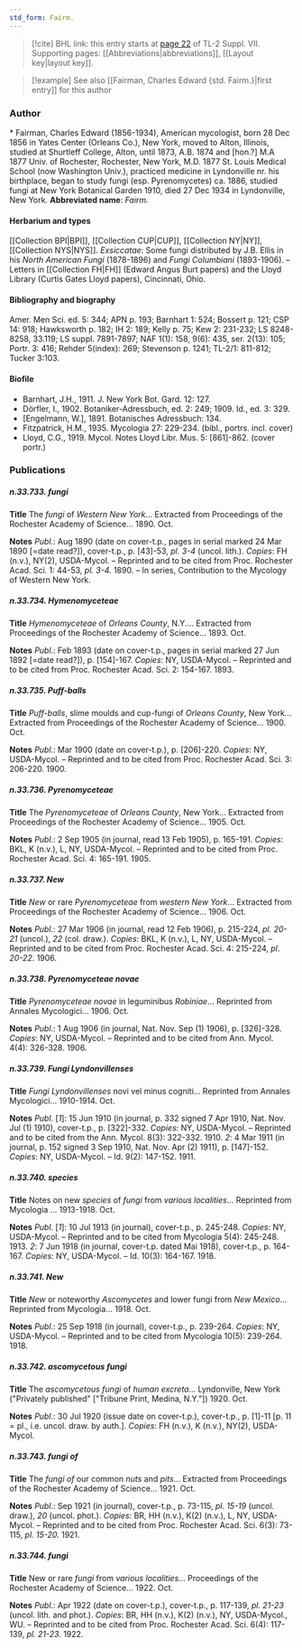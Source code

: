 ```yaml
---
std_form: Fairm.
---
```


> [!cite] BHL link: this entry starts at [page 22](https://www.biodiversitylibrary.org/page/33259526) of TL-2 Suppl. VII.
> Supporting pages: [[Abbreviations|abbreviations]], [[Layout key|layout key]].

> [!example] See also [[Fairman, Charles Edward {std. Fairm.}|first entry]] for this author

### Author

\* Fairman, Charles Edward (1856-1934), American mycologist, born 28 Dec 1856 in Yates Center (Orleans Co.), New York, moved to Alton, Illinois, studied at Shurtleff College, Alton, until 1873, A.B. 1874 and \[hon.?\] M.A 1877 Univ. of Rochester, Rochester, New York, M.D. 1877 St. Louis Medical School (now Washington Univ.), practiced medicine in Lyndonville nr. his birthplace, began to study fungi (esp. Pyrenomycetes) ca. 1886, studied fungi at New York Botanical Garden 1910, died 27 Dec 1934 in Lyndonville, New York. 
**Abbreviated name**: *Fairm.*

#### Herbarium and types

[[Collection BPI|BPI]], [[Collection CUP|CUP]], [[Collection NY|NY]], [[Collection NYS|NYS]].
*Exsiccatae*: Some fungi distributed by J.B. Ellis in his *North American Fungi* (1878-1896) and *Fungi Columbiani* (1893-1906). – Letters in [[Collection FH|FH]] (Edward Angus Burt papers) and the Lloyd Library (Curtis Gates Lloyd papers), Cincinnati, Ohio.

#### Bibliography and biography

Amer. Men Sci. ed. 5: 344; APN p. 193; Barnhart 1: 524; Bossert p. 121; CSP 14: 918; Hawksworth p. 182; IH 2: 189; Kelly p. 75; Kew 2: 231-232; LS 8248-8258, 33.119; LS suppl. 7891-7897; NAF 1(1): 158, 9(6): 435, ser. 2(13): 105; Portr. 3: 416; Rehder 5(index): 269; Stevenson p. 1241; TL-2/1: 811-812; Tucker 3:103.

#### Biofile

- Barnhart, J.H., 1911. J. New York Bot. Gard. 12: 127.
- Dörfler, I., 1902. Botaniker-Adressbuch, ed. 2: 249; 1909. Id., ed. 3: 329.
- \[Engelmann, W.\], 1891. Botanisches Adressbuch: 134.
- Fitzpatrick, H.M., 1935. Mycologia 27: 229-234. (bibl., portrs. incl. cover)
- Lloyd, C.G., 1919. Mycol. Notes Lloyd Libr. Mus. 5: \[861\]-862. (cover portr.)

### Publications

##### n.33.733. fungi

**Title**
The *fungi* of *Western New York*... Extracted from Proceedings of the Rochester Academy of Science... 1890. Oct.

**Notes**
*Publ*.: Aug 1890 (date on cover-t.p., pages in serial marked 24 Mar 1890 \[=date read?\]), cover-t.p., p. \[43\]-53, *pl. 3-4* (uncol. lith.). *Copies*: FH (n.v.), NY(2), USDA-Mycol. – Reprinted and to be cited from Proc. Rochester Acad. Sci. 1: 44-53, *pl. 3-4.* 1890. – In series, Contribution to the Mycology of Western New York.

##### n.33.734. Hymenomyceteae

**Title**
*Hymenomyceteae* of *Orleans County*, N.Y.... Extracted from Proceedings of the Rochester Academy of Science... 1893. Oct.

**Notes**
*Publ*.: Feb 1893 (date on cover-t.p., pages in serial marked 27 Jun 1892 \[=date read?\]), p. \[154\]-167. *Copies*: NY, USDA-Mycol. – Reprinted and to be cited from Proc. Rochester Acad. Sci. 2: 154-167. 1893.

##### n.33.735. Puff-balls

**Title**
*Puff-balls*, slime moulds and cup-fungi of *Orleans County*, New York... Extracted from Proceedings of the Rochester Academy of Science... 1900. Oct.

**Notes**
*Publ*.: Mar 1900 (date on cover-t.p.), p. \[206\]-220. *Copies*: NY, USDA-Mycol. – Reprinted and to be cited from Proc. Rochester Acad. Sci. 3: 206-220. 1900.

##### n.33.736. Pyrenomyceteae

**Title**
The *Pyrenomyceteae* of *Orleans County*, New York... Extracted from Proceedings of the Rochester Academy of Science... 1905. Oct.

**Notes**
*Publ*.: 2 Sep 1905 (in journal, read 13 Feb 1905), p. 165-191. *Copies*: BKL, K (n.v.), L, NY, USDA-Mycol. – Reprinted and to be cited from Proc. Rochester Acad. Sci. 4: 165-191. 1905.

##### n.33.737. New

**Title**
*New* or rare *Pyrenomyceteae* from *western New York*... Extracted from Proceedings of the Rochester Academy of Science... 1906. Oct.

**Notes**
*Publ*.: 27 Mar 1906 (in journal, read 12 Feb 1906), p. 215-224, *pl. 20-21* (uncol.), *22* (col. draw.). *Copies*: BKL, K (n.v.), L, NY, USDA-Mycol. – Reprinted and to be cited from Proc. Rochester Acad. Sci. 4: 215-224, *pl*. *20-22*. 1906.

##### n.33.738. Pyrenomyceteae novae

**Title**
*Pyrenomyceteae novae* in leguminibus *Robiniae*... Reprinted from Annales Mycologici... 1906. Oct.

**Notes**
*Publ*.: 1 Aug 1906 (in journal, Nat. Nov. Sep (1) 1906), p. \[326\]-328. *Copies*: NY, USDA-Mycol. – Reprinted and to be cited from Ann. Mycol. 4(4): 326-328. 1906.

##### n.33.739. Fungi Lyndonvillenses

**Title**
*Fungi Lyndonvillenses* novi vel minus cogniti... Reprinted from Annales Mycologici... 1910-1914. Oct.

**Notes**
*Publ*. \[*1*\]: 15 Jun 1910 (in journal, p. 332 signed 7 Apr 1910, Nat. Nov. Jul (1) 1910), cover-t.p., p. \[322\]-332. *Copies*: NY, USDA-Mycol. – Reprinted and to be cited from the Ann. Mycol. 8(3): 322-332. 1910.
*2*: 4 Mar 1911 (in journal, p. 152 signed 3 Sep 1910, Nat. Nov. Apr (2) 1911), p. \[147\]-152.
*Copies*: NY, USDA-Mycol. – Id. 9(2): 147-152. 1911.

##### n.33.740. species

**Title**
Notes on new *species* of *fungi* from *various localities*... Reprinted from Mycologia ... 1913-1918. Oct.

**Notes**
*Publ*. \[*1*\]: 10 Jul 1913 (in journal), cover-t.p., p. 245-248. *Copies*: NY, USDA-Mycol. – Reprinted and to be cited from Mycologia 5(4): 245-248. 1913.
*2*: 7 Jun 1918 (in journal, cover-t.p. dated Mai 1918), cover-t.p., p. 164-167. *Copies*: NY, USDA-Mycol. – Id. 10(3): 164-167. 1918.

##### n.33.741. New

**Title**
*New* or noteworthy *Ascomycetes* and lower fungi from *New Mexico*... Reprinted from Mycologia... 1918. Oct.

**Notes**
*Publ*.: 25 Sep 1918 (in journal), cover-t.p., p. 239-264. *Copies*: NY, USDA-Mycol. – Reprinted and to be cited from Mycologia 10(5): 239-264. 1918.

##### n.33.742. ascomycetous fungi

**Title**
The *ascomycetous fungi* of *human excreta*... Lyndonville, New York ("Privately published" \["Tribune Print, Medina, N.Y."\]) 1920. Oct.

**Notes**
*Publ*.: 30 Jul 1920 (issue date on cover-t.p.), cover-t.p., p. \[1\]-11 \[p. 11 = pl., i.e. uncol. draw. by auth.\]. *Copies*: FH (n.v.), K (n.v.), NY(2), USDA-Mycol.

##### n.33.743. fungi of

**Title**
The *fungi of* our common *nuts* and *pits*... Extracted from Proceedings of the Rochester Academy of Science... 1921. Oct.

**Notes**
*Publ*.: Sep 1921 (in journal), cover-t.p., p. 73-115, *pl. 15-19* (uncol. draw.), *20* (uncol. phot.). *Copies*: BR, HH (n.v.), K(2) (n.v.), L, NY, USDA-Mycol. – Reprinted and to be cited from Proc. Rochester Acad. Sci. 6(3): 73-115, *pl. 15-20.* 1921.

##### n.33.744. fungi

**Title**
New or rare *fungi* from *various localities*... Proceedings of the Rochester Academy of Science... 1922. Oct.

**Notes**
*Publ*.: Apr 1922 (date on cover-t.p.), cover-t.p., p. 117-139, *pl. 21-23* (uncol. lith. and phot.).
*Copies*: BR, HH (n.v.), K(2) (n.v.), NY, USDA-Mycol., WU. – Reprinted and to be cited from Proc. Rochester Acad. Sci. 6(4): 117-139, *pl. 21-23.* 1922.


